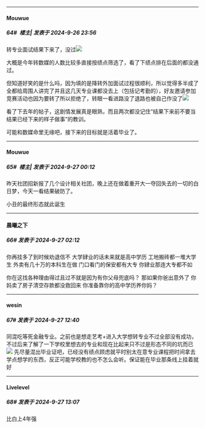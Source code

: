 ﻿
*****

####  Mouwue  
##### 64#         楼主| 发表于 2024-9-26 23:56

转专业面试结果下来了，没过<img src="https://static.saraba1st.com/image/smiley/face2017/186.png" referrerpolicy="no-referrer">

大概是今年转数媒的人数比较多直接按绩点筛选了，看了下绩点排在后面的都没通过。

但知道好笑的是什么吗，因为填的是降转外加面试过程很顺利，所以觉得多半成了全都给周围人讲完了并且这几天专业课都没去上（包括记考勤的），好友邀请参加竞赛活动也因为要转了所以拒绝了，转眼一看进路没了退路也被自己作没了<img src="https://static.saraba1st.com/image/smiley/face2017/067.png" referrerpolicy="no-referrer">

看了下去年的帖子，这剧情发展真是眼熟，而且两次都没记住“结果下来前不要当结果已经下来的样子做事”的教训。

可能和数媒命里无缘吧，接下来的目标就是活着毕业了。


*****

####  Mouwue  
##### 65#         楼主| 发表于 2024-9-27 00:12

昨天社团招新报了几个设计相关社团，晚上还在做着重开大一夺回失去的一切的白日梦，今天一看结果破防了。

小丑的最终形态就此诞生


*****

####  晨曦之下  
##### 66#       发表于 2024-9-27 02:12

你再挂多了到时候劝退信不 
大学肄业的话未来就是高中学历 
工地搬砖都一堆大学生 外卖有几十万的本科生在做 门口看门的保安都有大专 你肄业那连大专都不如

你在这找各种理由得过且过不就是因为有你父母兜底吗？
那如果你爸出意外了 你妈卖了房子清空存款都没救回来 你准备靠你的高中学历养你妈？


*****

####  wesin  
##### 67#       发表于 2024-9-27 12:40

同混吃等死金融专业。之前也是想走艺考+进入大学想转专业不过全部没有成功，不过后来了解了一下学校里想去的专业和现在比起来只不过是形态不同的坑而已<img src="https://static.saraba1st.com/image/smiley/face2017/002.png" referrerpolicy="no-referrer">
先尽量混出毕业证吧，已经没有绩点顾虑就平时别太在意专业课程把时间拿去学点想学的东西，反正可能学校教的也不怎么会听。保证能在毕业那条线上挂着就好


*****

####  Livelevel  
##### 68#       发表于 2024-9-27 13:07

比白上4年强

